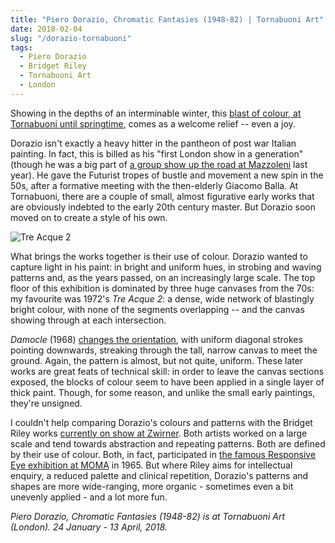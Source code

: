 ```yaml
---
title: "Piero Dorazio, Chromatic Fantasies (1948-82) | Tornabuoni Art"
date: 2018-02-04
slug: "/dorazio-tornabuoni"
tags:
  - Piero Dorazio
  - Bridget Riley
  - Tornabuoni Art
  - London
---
```


Showing in the depths of an interminable winter, this [blast of colour, at Tornabuoni until springtime](http://www.tornabuoniart.com/current-exhibitions.html), comes as a welcome relief -- even a joy.

Dorazio isn't exactly a heavy hitter in the pantheon of post war Italian painting. In fact, this is billed as his "first London show in a generation" (though he was a big part of [a group show up the road at Mazzoleni](http://mazzoleniart.com/elenco_espositori/balla-dorazio-zappettini-the-light-in-motion/) last year). He gave the Futurist tropes of bustle and movement a new spin in the 50s, after a formative meeting with the then-elderly Giacomo Balla. At Tornabuoni, there are a couple of small, almost figurative early works that are obviously indebted to the early 20th century master. But Dorazio soon moved on to create a style of his own.

![Tre Acque 2](/dorazio-tornabuoni.jpg)

What brings the works together is their use of colour. Dorazio wanted to capture light in his paint: in bright and uniform hues, in strobing and waving patterns and, as the years passed, on an increasingly large scale. The top floor of this exhibition is dominated by three huge canvases from the 70s: my favourite was 1972's *Tre Acque 2*: a dense, wide network of blastingly bright colour, with none of the segments overlapping -- and the canvas showing through at each intersection.

*Damocle* (1968) [changes the orientation](http://www.tornabuoniart.fr/images/piero_dorazio_damocle_1968.jpg), with uniform diagonal strokes pointing downwards, streaking through the tall, narrow canvas to meet the ground. Again, the pattern is almost, but not quite, uniform. These later works are great feats of technical skill: in order to leave the canvas sections exposed, the blocks of colour seem to have been applied in a single layer of thick paint. Though, for some reason, and unlike the small early paintings, they're unsigned.

I couldn't help comparing Dorazio's colours and patterns with the Bridget Riley works [currently on show at Zwirner](/riley-zwirner/). Both artists worked on a large scale and tend towards abstraction and repeating patterns. Both are defined by their use of colour. Both, in fact, participated in [the famous Responsive Eye exhibition at MOMA](https://www.moma.org/calendar/exhibitions/2914) in 1965. But where Riley aims for intellectual enquiry, a reduced palette and clinical repetition, Dorazio's patterns and shapes are more wide-ranging, more organic - sometimes even a bit unevenly applied - and a lot more fun.

*Piero Dorazio, Chromatic Fantasies (1948-82) is at Tornabuoni Art (London). 24 January - 13 April, 2018.*
